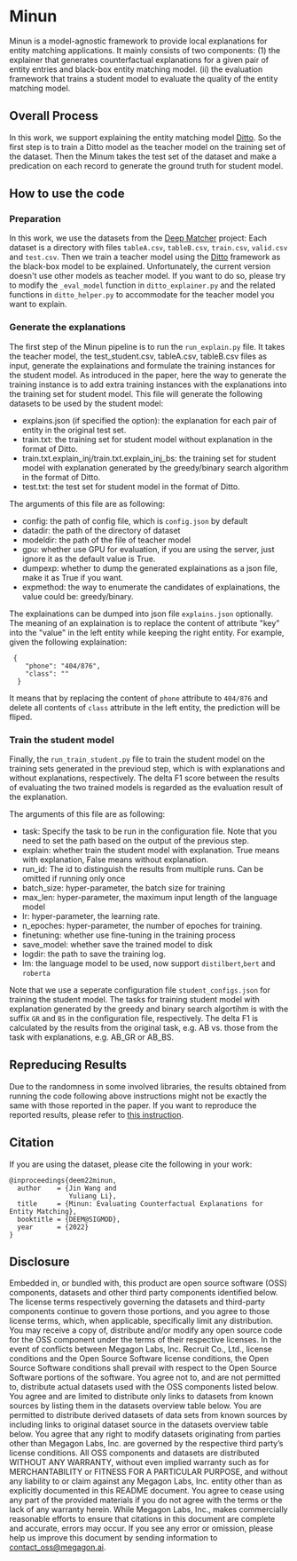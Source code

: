 
# Minun

Minun is a model-agnostic framework to provide local explanations for entity matching applications. It mainly consists of two components: (1) the explainer that generates counterfactual explanations for a given pair of entity entries and black-box entity matching model. (ii) the evaluation framework that trains a student model to evaluate the quality of the entity matching model. 

## Overall Process

In this work, we support explaining the entity matching model [Ditto](https://arxiv.org/abs/2004.00584). So the first step is to train a Ditto model as the teacher model on the training set of the dataset. Then the Minum takes the test set of the dataset and make a predication on each record to generate the ground truth for student model. 

## How to use the code

### Preparation

In this work, we use the datasets from the [Deep Matcher](https://github.com/anhaidgroup/deepmatcher/blob/master/Datasets.md) project: Each dataset is a directory with files `tableA.csv`, `tableB.csv`, `train.csv`, `valid.csv` and `test.csv`. Then we train a teacher model using the [Ditto](https://github.com/megagonlabs/ditto) framework as the black-box model to be explained. Unfortunately, the current version doesn't use other models as teacher model. If you want to do so, please try to modify the `_eval_model` function in `ditto_explainer.py` and the related functions in `ditto_helper.py` to accommodate for the teacher model you want to explain.

### Generate the explanations

The first step of the Minun pipeline is to run the `run_explain.py` file. It takes the teacher model, the test_student.csv, tableA.csv, tableB.csv files as input, generate the explainations and formulate the training instances for the student model. As introduced in the paper, here the way to generate the training instance is to add extra training instances with the explanations into the training set for student model. This file will generate the following datasets to be used by the student model:
- explains.json (if specified the option): the explanation for each pair of entity in the original test set.
- train.txt: the training set for student model without explanation in the format of Ditto.
- train.txt.explain_inj/train.txt.explain_inj_bs: the training set for student model with explanation generated by the greedy/binary search algorithm in the format of Ditto.
- test.txt: the test set for student model in the format of Ditto.

The arguments of this file are as following:
- config: the path of config file, which is `config.json` by default
- datadir: the path of the directory of dataset
- modeldir: the path of the file of teacher model
- gpu: whether use GPU for evaluation, if you are using the server, just ignore it as the default value is True.
- dumpexp: whether to dump the generated explainations as a json file, make it as True if you want.
- expmethod: the way to enumerate the candidates of explainations, the value could be: greedy/binary.

The explainations can be dumped into json file `explains.json` optionally. The meaning of an explaination is to replace the content of attribute "key" into the "value" in the left entity while keeping the right entity. For example, given the following explaination:
```
 {
    "phone": "404/876",
    "class": ""
  }
```
It means that by replacing the content of `phone` attribute to `404/876` and delete all contents of `class` attribute in the left entity, the prediction will be fliped.


### Train the student model

Finally, the `run_train_student.py` file to train the student model on the training sets generated in the previoud step, which is with explanations and without explanations, respectively. The delta F1 score between the results of evaluating the two trained models is regarded as the evaluation result of the explanation.

The arguments of this file are as following:
- task: Specify the task to be run in the configuration file. Note that you need to set the path based on the output of the previous step.
- explain: whether train the student model with explanation. True means with explanation, False means without explanation.
- run_id: The id to distinguish the results from multiple runs. Can be omitted if running only once
- batch_size: hyper-parameter, the batch size for training
- max_len: hyper-parameter, the maximum input length of the language model
- lr: hyper-parameter, the learning rate.
- n_epoches: hyper-parameter, the number of epoches for training.
- finetuning: whether use fine-tuning in the training process
- save_model: whether save the trained model to disk
- logdir: the path to save the training log.
- lm: the language model to be used, now support `distilbert`,`bert` and `roberta`

Note that we use a seperate configuration file `student_configs.json` for training the student model. The tasks for training student model with explanation generated by the greedy and binary search algortihm is with the suffix `GR` and `BS` in the configuration file, respectively. The delta F1 is calculated by the results from the original task, e.g. AB vs. those from the task with explanations, e.g. AB_GR or AB_BS.

## Repreducing Results

Due to the randomness in some involved libraries, the results obtained from running the code following above instructions might not be exactly the same with those reported in the paper. If you want to reproduce the reported results, please refer to [this instruction](./reproduce/README.md).

## Citation
If you are using the dataset, please cite the following in your work:
```
@inproceedings{deem22minun,
  author    = {Jin Wang and
               Yuliang Li},
  title     = {Minun: Evaluating Counterfactual Explanations for Entity Matching},
  booktitle = {DEEM@SIGMOD},
  year      = {2022}
}
```
## Disclosure

Embedded in, or bundled with, this product are open source software (OSS) components, datasets and other third party components identified below. The license terms respectively governing the datasets and third-party components continue to govern those portions, and you agree to those license terms, which, when applicable, specifically limit any distribution. You may receive a copy of, distribute and/or modify any open source code for the OSS component under the terms of their respective licenses. In the event of conflicts between Megagon Labs, Inc. Recruit Co., Ltd., license conditions and the Open Source Software license conditions, the Open Source Software conditions shall prevail with respect to the Open Source Software portions of the software. 
You agree not to, and are not permitted to, distribute actual datasets used with the OSS components listed below. You agree and are limited to distribute only links to datasets from known sources by listing them in the datasets overview table below. You are permitted to distribute derived datasets of data sets from known sources by including links to original dataset source in the datasets overview table below. You agree that any right to modify datasets originating from parties other than Megagon Labs, Inc. are governed by the respective third party’s license conditions. 
All OSS components and datasets are distributed WITHOUT ANY WARRANTY, without even implied warranty such as for MERCHANTABILITY or FITNESS FOR A PARTICULAR PURPOSE, and without any liability to or claim against any Megagon Labs, Inc. entity other than as explicitly documented in this README document. You agree to cease using any part of the provided materials if you do not agree with the terms or the lack of any warranty herein.
While Megagon Labs, Inc., makes commercially reasonable efforts to ensure that citations in this document are complete and accurate, errors may occur. If you see any error or omission, please help us improve this document by sending information to contact_oss@megagon.ai.
